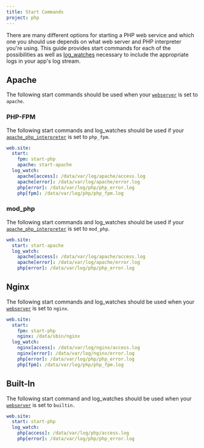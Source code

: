 ```yaml
---
title: Start Commands
project: php
---
```


There are many different options for starting a PHP web service and which one you should use depends on what web server and PHP interpreter you're using. This guide provides start commands for each of the possibilities as well as [log_watches](https://docs.nanobox.io/app-config/app-logs/) necessary to include the appropriate logs in your app's log stream.

## Apache
The following start commands should be used when your [`webserver`](../web-server-settings/#webserver) is set to `apache`.

### PHP-FPM
The following start commands and log\_watches should be used if your [`apache_php_interpreter`](../web-server-settings/apache/#apache_php_interpreter) is set to `php_fpm`.

```yaml
web.site:
  start:
    fpm: start-php
    apache: start-apache
  log_watch:
    apache[access]: /data/var/log/apache/access.log
    apache[error]: /data/var/log/apache/error.log
    php[error]: /data/var/log/php/php_error.log
    php[fpm]: /data/var/log/php/php_fpm.log
```

### mod_php
The following start commands and log\_watches should be used if your [`apache_php_interpreter`](../web-server-settings/apache/#apache_php_interpreter) is set to `mod_php`.

```yaml
web.site:
  start: start-apache
  log_watch:
    apache[access]: /data/var/log/apache/access.log
    apache[error]: /data/var/log/apache/error.log
    php[error]: /data/var/log/php/php_error.log
```

## Nginx
The following start commands and log\_watches should be used when your [`webserver`](../web-server-settings/#webserver) is set to `nginx`.

```yaml
web.site:
  start:
    fpm: start-php
    nginx: /data/sbin/nginx
  log_watch:
    nginx[access]: /data/var/log/nginx/access.log
    nginx[error]: /data/var/log/nginx/error.log
    php[error]: /data/var/log/php/php_error.log
    php[fpm]: /data/var/log/php/php_fpm.log
```

## Built-In
The following start command and log\_watches should be used when your [`webserver`](../web-server-settings/#webserver) is set to `builtin.`

```yaml
web.site:
  start: start-php
  log_watch:
    php[access]: /data/var/log/php/access.log
    php[error]: /data/var/log/php/php_error.log
```
